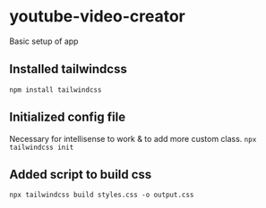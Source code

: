 # youtube-video-creator 
Basic setup of app

## Installed tailwindcss
`npm install tailwindcss`

## Initialized config file
Necessary for intellisense to work & to add more custom class.
`npx tailwindcss init`

## Added script to build css
`npx tailwindcss build styles.css -o output.css`



